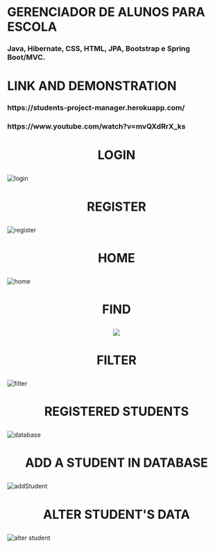 # GERENCIADOR DE ALUNOS PARA ESCOLA
<h3>Java, Hibernate, CSS, HTML, JPA, Bootstrap e Spring Boot/MVC.</h3>

#
# LINK AND DEMONSTRATION
<h3>https://students-project-manager.herokuapp.com/

<h3>https://www.youtube.com/watch?v=mvQXdRrX_ks

#
# <p align="center">LOGIN</p>
![login](https://user-images.githubusercontent.com/84048306/121638438-5ca6b600-ca61-11eb-83f3-ee0046b3832e.png)
#
# <p align="center">REGISTER</p>
![register](https://user-images.githubusercontent.com/84048306/121638454-64665a80-ca61-11eb-8772-4f245dc45e84.png)
#
#  <p align="center">HOME</p>
![home](https://user-images.githubusercontent.com/84048306/121638464-68927800-ca61-11eb-8335-bef9fe9e24f6.png)
#
#  <p align="center">FIND</p>
<p align="center">
  <img src="https://user-images.githubusercontent.com/84048306/121638500-7942ee00-ca61-11eb-8822-ce3955184a0d.png">
</p>

#  <p align="center">FILTER</p>
![filter](https://user-images.githubusercontent.com/84048306/121638504-7ba54800-ca61-11eb-8915-4d2f5e96c43b.png)
#
#  <p align="center">REGISTERED STUDENTS</p>
![database](https://user-images.githubusercontent.com/84048306/121638548-8cee5480-ca61-11eb-927c-3cf18ac285f8.png)
#
#  <p align="center">ADD A STUDENT IN DATABASE</p>
![addStudent](https://user-images.githubusercontent.com/84048306/121638625-a7c0c900-ca61-11eb-9abe-9b541f155f29.png)
#
#  <p align="center">ALTER STUDENT'S DATA</p>
![alter student](https://user-images.githubusercontent.com/84048306/121638569-94156280-ca61-11eb-900b-83711cc29916.png)


